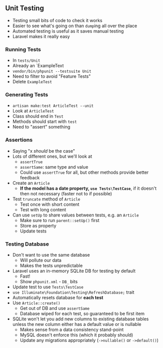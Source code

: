 ## Unit Testing

- Testing small bits of code to check it works
- Easier to see what's going on than `dump`ing all over the place
- Automated testing is useful as it saves manual testing
- Laravel makes it really easy


### Running Tests

- In `tests/Unit`
- Already an `ExampleText
- `vendor/bin/phpunit --testsuite Unit`
- Need to filter to avoid "Feature Tests"
- Delete `ExampleTest`

### Generating Tests

- `artisan make:test ArticleTest --unit`
- Look at `ArticleTest`
- Class should end in `Test`
- Methods should start with `test`
- Need to "assert" something

### Assertions

- Saying "x *should* be the case"
- Lots of different ones, but we'll look at
    - `assertTrue`
    - `assertSame`: same type and value
    - Could use `assertTrue` for all, but other methods provide better feedback
- Create an `Article`
    - **If the model has a date property, `use Tests\TestCase`**, if it doesn't then not necessary (faster not to if possible)
- Test `truncate` method of `Article`
    - Test once with short content
    - Test with long content
- Can use `setUp` to share values between tests, e.g. an `Article`
    - Make sure to run `parent::setUp()` first
    - Store as property
    - Update tests

### Testing Database

- Don't want to use the same database
    - Will pollute our data
    - Makes the tests unpredictable
- Laravel uses an in-memory SQLite DB for testing by default
    - Fast!
    - Show `phpunit.xml` - `DB_` bits
- Update test to use `Tests\TestCase`
- `use Illuminate\Foundation\Testing\RefreshDatabase;` trait
- Automatically resets database for **each test**
- Use `Article::create()`
    - Get out of DB and use `assertSame`
    - Database wiped for each test, so guaranteed to be first item
- SQLite won't let you add new columns to existing database tables unless the new column either has a default value or is nullable
    - Makes sense from a data consistency stand-point
    - MySQL doesn't enforce this (which it probably should)
    - Update any migrations appropriately (`->nullable()` or `->default()`)
